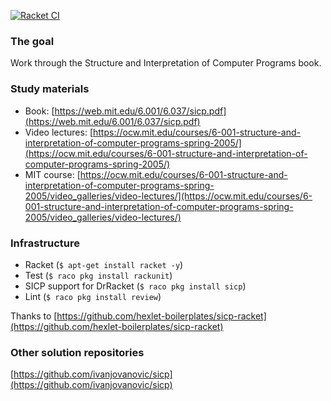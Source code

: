 [![Racket CI](https://github.com/dmsavvin/sicp/actions/workflows/racketci.yml/badge.svg)](https://github.com/dmsavvin/sicp/actions/workflows/racketci.yml)

### The goal
Work through the Structure and Interpretation of Computer Programs book.

### Study materials
+ Book: [https://web.mit.edu/6.001/6.037/sicp.pdf](https://web.mit.edu/6.001/6.037/sicp.pdf)
+ Video lectures: [https://ocw.mit.edu/courses/6-001-structure-and-interpretation-of-computer-programs-spring-2005/](https://ocw.mit.edu/courses/6-001-structure-and-interpretation-of-computer-programs-spring-2005/)
+ MIT course: [https://ocw.mit.edu/courses/6-001-structure-and-interpretation-of-computer-programs-spring-2005/video_galleries/video-lectures/](https://ocw.mit.edu/courses/6-001-structure-and-interpretation-of-computer-programs-spring-2005/video_galleries/video-lectures/)

### Infrastructure
+ Racket (`$ apt-get install racket -y`)
+ Test (`$ raco pkg install rackunit`)
+ SICP support for DrRacket (`$ raco pkg install sicp`)
+ Lint (`$ raco pkg install review`)

Thanks to [https://github.com/hexlet-boilerplates/sicp-racket](https://github.com/hexlet-boilerplates/sicp-racket)

### Other solution repositories
[https://github.com/ivanjovanovic/sicp](https://github.com/ivanjovanovic/sicp)